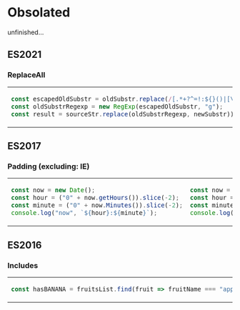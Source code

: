 # Obsolated
unfinished...


## ES2021
### ReplaceAll

<table><tbody>
<tr><!-- ugly --><td valign="top">

```js
const escapedOldSubstr = oldSubstr.replace(/[.*+?^=!:${}()|[\]\/\\]/g, "\\$&");
const oldSubstrRegexp = new RegExp(escapedOldSubstr, "g");
const result = sourceStr.replace(oldSubstrRegexp, newSubstr));
```
</td><!-- beautiful --><td valign="top">

```js
result = sourceStr.replaceAll(oldSubstr, newSubstr);
```
</td></tr>
</tbody></table>



## ES2017
### Padding (excluding: IE)

<table><tbody>
<tr><!-- ugly --><td valign="top">

```js
const now = new Date();
const hour = ("0" + now.getHours()).slice(-2);
const minute = ("0" + now.Minutes()).slice(-2);
console.log("now", `${hour}:${minute}`);
```
</td><!-- beautiful --><td valign="top">

```js
const now = new Date();
const hour = String(now.getHours()).padStart(2, "0");
const minute = String(now.getMinutes()).padStart(2, "0");
console.log("now", `${hour}:${minute}`);
```
</td></tr>
</tbody></table>



## ES2016
### Includes

<table><tbody>
<tr><!-- ugly --><td valign="top">

```js
const hasBANANA = fruitsList.find(fruit => fruitName === "apple") !== undefined;
```
</td><!-- beautiful --><td valign="top">

```js
const hasApple = fruitsList.includes("apple");
```
</td></tr>
</tbody></table>
